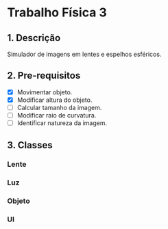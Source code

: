 # Trabalho Física 3

## 1. Descrição
Simulador de imagens em lentes e espelhos esféricos.

## 2. Pre-requisitos
- [x] Movimentar objeto.
- [x] Modificar altura do objeto.
- [ ] Calcular tamanho da imagem.
- [ ] Modificar raio de curvatura.
- [ ] Identificar natureza da imagem.

## 3. Classes
### Lente  

### Luz

### Objeto

### UI
